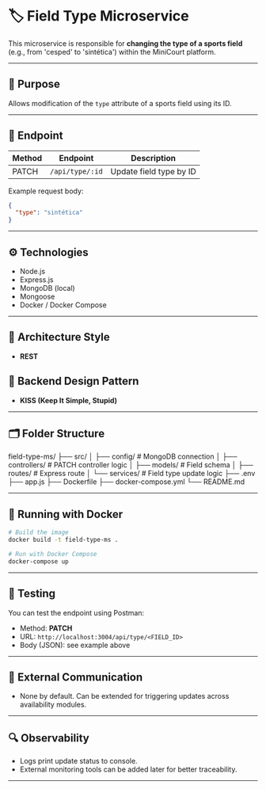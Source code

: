 # 🏷️ Field Type Microservice

This microservice is responsible for **changing the type of a sports field** (e.g., from 'cesped' to 'sintética') within the MiniCourt platform.

---

## 📌 Purpose
Allows modification of the `type` attribute of a sports field using its ID.

---

## 🔗 Endpoint

| Method | Endpoint         | Description               |
|--------|------------------|---------------------------|
| PATCH  | `/api/type/:id`  | Update field type by ID   |

Example request body:
```json
{
  "type": "sintética"
}
```

---

## ⚙️ Technologies

- Node.js
- Express.js
- MongoDB (local)
- Mongoose
- Docker / Docker Compose

---

## 🧱 Architecture Style

- **REST**

## 🧩 Backend Design Pattern

- **KISS (Keep It Simple, Stupid)**

---

## 🗂️ Folder Structure

field-type-ms/
├── src/
│   ├── config/          # MongoDB connection
│   ├── controllers/     # PATCH controller logic
│   ├── models/          # Field schema
│   ├── routes/          # Express route
│   └── services/        # Field type update logic
├── .env
├── app.js
├── Dockerfile
├── docker-compose.yml
└── README.md

---

## 🐳 Running with Docker

```bash
# Build the image
docker build -t field-type-ms .

# Run with Docker Compose
docker-compose up
```

---

## 🧪 Testing

You can test the endpoint using Postman:

- Method: **PATCH**
- URL: `http://localhost:3004/api/type/<FIELD_ID>`
- Body (JSON): see example above

---

## 📡 External Communication

- None by default. Can be extended for triggering updates across availability modules.

---

## 🔍 Observability

- Logs print update status to console.
- External monitoring tools can be added later for better traceability.

---
